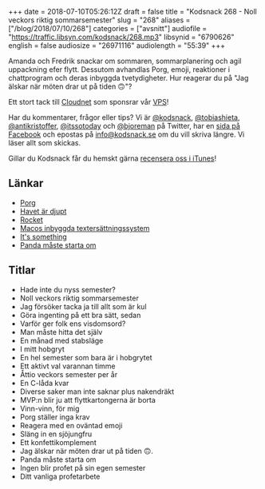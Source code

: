 +++
date = 2018-07-10T05:26:12Z
draft = false
title = "Kodsnack 268 - Noll veckors riktig sommarsemester"
slug = "268"
aliases = ["/blog/2018/07/10/268"]
categories = ["avsnitt"]
audiofile = "https://traffic.libsyn.com/kodsnack/268.mp3"
libsynid = "6790626"
english = false
audiosize = "26971116"
audiolength = "55:39"
+++

Amanda och Fredrik snackar om sommaren, sommarplanering och agil uppackning efer flytt. Dessutom avhandlas Porg, emoji, reaktioner i chattprogram och deras inbyggda tvetydigheter. Hur reagerar du på "Jag älskar när möten drar ut på tiden 🙃"?

Ett stort tack till [Cloudnet](http://www.cloudnet.se) som sponsrar vår [VPS](http://en.wikipedia.org/wiki/Virtual_private_server)!

Har du kommentarer, frågor eller tips? Vi är [@kodsnack](https://www.twitter.com/kodsnack), [@tobiashieta](https://www.twitter.com/tobiashieta), [@antikristoffer](https://www.twitter.com/antikristoffer), [@itssotoday](https://twitter.com/itssotoday) och [@bjoreman](https://www.twitter.com/bjoreman) på Twitter, har en [sida på Facebook](https://www.facebook.com/kodsnack) och epostas på [info@kodsnack.se](mailto:info@kodsnack.se) om du vill skriva längre. Vi läser allt som skickas.

Gillar du Kodsnack får du hemskt gärna [recensera oss i iTunes](http://itunes.apple.com/se/podcast/kodsnack/id561631498?l=en)!

## Länkar ##
* [Porg](https://en.wikipedia.org/wiki/List_of_Star_Wars_species_%28P%E2%80%93T%29#Porgs)
* [Havet är djupt](https://www.youtube.com/watch?v=0711wcrxlbc)
* [Rocket](https://matthewpalmer.net/rocket/)
* [Macos inbyggda textersättningssystem ](https://support.apple.com/kb/PH25699?locale=sv_SE)
* [It's something](http://knowyourmeme.com/photos/501682-its-something)
* [Panda måste starta om](https://imgflip.com/i/2donyx)

## Titlar ##
* Hade inte du nyss semester?
* Noll veckors riktig sommarsemester
* Jag försöker tacka ja till allt som är kul
* Göra ingenting på ett bra sätt, sedan
* Varför ger folk ens visdomsord?
* Man måste hitta det själv
* En månad med stabsläge
* I mitt hobgryt
* En hel semester som bara är i hobgrytet
* Ett aktivt val varannan timme
* Åttio veckors semester per år
* En C-låda kvar
* Diverse saker man inte saknar plus nakendräkt
* MVP:n blir ju att flyttkartongerna är borta
* Vinn-vinn, för mig
* Porg ställer inga krav
* Reagera med en oväntad emoji
* Släng in en sjöjungfru
* Ett konfettikomplement
* Jag älskar när möten drar ut på tiden 🙃.
* Panda måste starta om
* Ingen blir profet på sin egen semester
* Ditt vanliga profetarbete